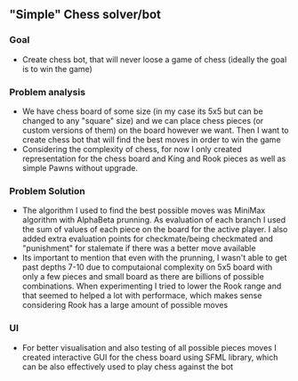 ## "Simple" Chess solver/bot

### Goal
- Create chess bot, that will never loose a game of chess (ideally the goal is to win the game)

### Problem analysis
- We have chess board of some size (in my case its 5x5 but can be changed to any "square" size) and we can place chess pieces (or custom versions of them) on the board however we want. Then I want to create chess bot that will find the best moves in order to win the game
- Considering the complexity of chess, for now I only created representation for the chess board and King and Rook pieces as well as simple Pawns without upgrade.

### Problem Solution
- The algorithm I used to find the best possible moves was MiniMax algorithm with AlphaBeta prunning. As evaluation of each branch I used the sum of values of each piece on the board for the active player. I also added extra evaluation points for checkmate/being checkmated and "punishment" for stalemate if there was a better move available
- Its important to mention that even with the prunning, I wasn't able to get past depths 7-10 due to computaional complexity on 5x5 board with only a few pieces and small board as there are billions of possible combinations. When experimenting I tried to lower the Rook range and that seemed to helped a lot with performace, which makes sense considering Rook has a large amount of possible moves

### UI
- For better visualisation and also testing of all possible pieces moves I created interactive GUI for the chess board using SFML library, which can be also effectively used to play chess against the bot


